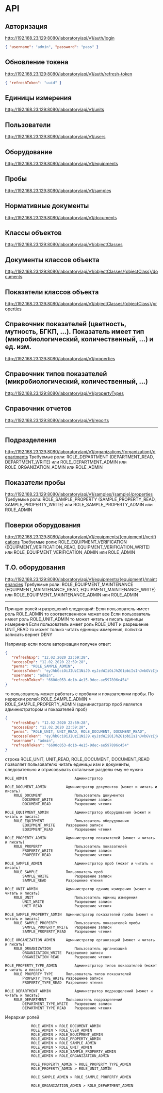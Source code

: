# API

## Авторизация
http://192.168.23.129:8080/laboratory/api/v1/auth/login
```json
{ "username": "admin", "password": "pass" }
```

## Обновление токена
http://192.168.23.129:8080/laboratory/api/v1/auth/refresh-token
```json
{ "refreshToken": "uuid" }
```

## Единицы измерения
http://192.168.23.129:8080/laboratory/api/v1/units

## Пользователи
http://192.168.23.129:8080/laboratory/api/v1/users

## Оборудование
http://192.168.23.129:8080/laboratory/api/v1/equipments

## Пробы
http://192.168.23.129:8080/laboratory/api/v1/samples

## Нормативные документы
http://192.168.23.129:8080/laboratory/api/v1/documents

## Классы объектов
http://192.168.23.129:8080/laboratory/api/v1/objectClasses

## Документы классов объекта
http://192.168.23.129:8080/laboratory/api/v1/objectClasses/{objectClass}/documents

## Показатели классов объекта
http://192.168.23.129:8080/laboratory/api/v1/objectClasses/{objectClass}/properties

## Справочник показателей (цветность, мутность, БГКП, ...). Показатель имеет тип (микробиологический, количественный, ...) и ед. изм.
http://192.168.23.129:8080/laboratory/api/v1/properties

## Справочник типов показателей (микробиологический, количественный, ...)
http://192.168.23.129:8080/laboratory/api/v1/propertyTypes

## Справочник отчетов
http://192.168.23.129:8080/laboratory/api/v1/reports

---------------------------------------------------------

## Подразделения
http://192.168.23.129:8080/laboratory/api/v1/organizations/{organization}/departments
Требуемые роли: ROLE_DEPARTMENT (DEPARTMENT_READ, DEPARTMENT_WRITE) или ROLE_DEPARTMENT_ADMIN или ROLE_ORGANIZATION_ADMIN или ROLE_ADMIN

## Показатели пробы
http://192.168.23.129:8080/laboratory/api/v1/samples/{sample}/properties
Требуемые роли: ROLE_SAMPLE_PROPERTY (SAMPLE_PROPERTY_READ, SAMPLE_PROPERTY_WRITE) или ROLE_SAMPLE_PROPERTY_ADMIN или ROLE_ADMIN

## Поверки оборудования
http://192.168.23.129:8080/laboratory/api/v1/equipments/{equipment}/verifications
Требуемые роли: ROLE_EQUIPMENT_VERIFICATION (EQUIPMENT_VERIFICATION_READ, EQUIPMENT_VERIFICATION_WRITE) или ROLE_EQUIPMENT_VERIFICATION_ADMIN или ROLE_ADMIN

## Т.О. оборудования
http://192.168.23.129:8080/laboratory/api/v1/equipments/{equipment}/maintenancies
Требуемые роли: ROLE_EQUIPMENT_MAINTENANCE (EQUIPMENT_MAINTENANCE_READ, EQUIPMENT_MAINTENANCE_WRITE) или ROLE_EQUIPMENT_MAINTENANCE_ADMIN или ROLE_ADMIN

---------------------------------------------------------
Принцип ролей и разрешений следующий:
Если пользователь имеет роль ROLE_ADMIN то соответсвенноон может все
Если пользователь имеет роль ROLE_UNIT_ADMIN то может читать и писать единицы измерения
Если пользователь имеет роль ROLE_UNIT и разрешение UNIT_READ то может только читать единицы измерения, попытка записать вернет DENY

Например если после авторизации получен ответ:
```json
{
   "refreshExp": "12.02.2020 22:59:28",
   "accessExp": "12.02.2020 22:59:28",
   "perms": "ROLE_SAMPLE_ADMIN",
   "accessToken": "eyJhbGciOiJIUzI1NiJ9.eyJzdWIiOiJhZG1pbiIsInJvbGVzIjoiUk9MRV9BRE1JTiIsImV4cCI6MTU4MTUzMDM2OH0.0ozk2ZjXwlZbaBt838DJMcybR7gHNmzbnfIRoN4bq9o",
   "username": "admin",
   "refreshToken": "6600c053-dc1b-4e15-9dec-ae597896c454"
}
```

то пользователь может работать с пробами и показателями пробы. По иерархии ролей: ROLE_SAMPLE_ADMIN > ROLE_SAMPLE_PROPERTY_ADMIN (администратор проб является администратором и показателей проб)

```json
{
   "refreshExp": "12.02.2020 22:59:28",
   "accessExp": "12.02.2020 22:59:28",
   "perms": "ROLE_UNIT, UNIT_READ, ROLE_DOCUMENT, DOCUMENT_READ",
   "accessToken": "eyJhbGciOiJIUzI1NiJ9.eyJzdWIiOiJhZG1pbiIsInJvbGVzIjoiUk9MRV9BRE1JTiIsImV4cCI6MTU4MTUzMDM2OH0.0ozk2ZjXwlZbaBt838DJMcybR7gHNmzbnfIRoN4bq9o",
   "username": "admin",
   "refreshToken": "6600c053-dc1b-4e15-9dec-ae597896c454"
}
```

строка ROLE_UNIT, UNIT_READ, ROLE_DOCUMENT, DOCUMENT_READ позволяет пользователю читать единицы изм и документы, следовательно и отрисовывать остальные разделы ему не нужно

```text
ROLE_ADMIN						Администратор

ROLE_DOCUMENT_ADMIN			Администратор документов (может и читать и писать)
	ROLE_DOCUMENT				Пользователь документов
		DOCUMENT_WRITE			Разрешение записи
		DOCUMENT_READ			Разрешение чтения

ROLE_EQUIPMENT_ADMIN			Администратор оборудования (может и читать и писать)
	ROLE_EQUIPMENT				Пользователь оборудования
		EQUIPMENT_WRITE		Разрешение записи
		EQUIPMENT_READ			Разрешение чтения

ROLE_PROPERTY_ADMIN			Администратор показателей (может и читать и писать)
	ROLE_PROPERTY				Пользователь показателей
		PROPERTY_WRITE			Разрешение записи
		PROPERTY_READ			Разрешение чтения
		
ROLE_SAMPLE_ADMIN				Администратор проб (может и читать и писать)
	ROLE_SAMPLE				Пользователь проб
		SAMPLE_WRITE			Разрешение записи
		SAMPLE_READ			Разрешение чтения

ROLE_UNIT_ADMIN				Администратор единиц измерения (может и читать и писать)
	ROLE_UNIT					Пользователь единиц измерения
		UNIT_WRITE				Разрешение записи
		UNIT_READ				Разрешение чтения
		
ROLE_SAMPLE_PROPERTY_ADMIN	Администратор показателей пробы (может и читать и писать)
	ROLE_SAMPLE_PROPERTY		Пользователь показателей пробы
		SAMPLE_PROPERTY_WRITE	Разрешение записи
		SAMPLE_PROPERTY_READ	Разрешение чтения
		
ROLE_ORGANIZATION_ADMIN		Администратор организаций (может и читать и писать)
	ROLE_ORGANIZATION			Пользователь организаций
		ORGANIZATION_WRITE	Разрешение записи
		ORGANIZATION_READ		Разрешение чтения

ROLE_PROPERTY_TYPE_ADMIN		Администратор типов показателей (может и читать и писать)
	ROLE_PROPERTY_TYPE		Пользователь типов показателей
		PROPERTY_TYPE_WRITE	Разрешение записи
		PROPERTY_TYPE_READ	Разрешение чтения
		
ROLE_DEPARTMENT_ADMIN			Администратор подразделений (может и читать и писать)
	ROLE_DEPARTMENT			Пользователь подразделений
		DEPARTMENT_TYPE_WRITE	Разрешение записи
		DEPARTMENT_TYPE_READ	Разрешение чтения

```
Иерархия ролей

				ROLE_ADMIN > ROLE_DOCUMENT_ADMIN
				ROLE_ADMIN > ROLE_USER_ADMIN
				ROLE_ADMIN > ROLE_EQUIPMENT_ADMIN
				ROLE_ADMIN > ROLE_PROPERTY_ADMIN
				ROLE_ADMIN > ROLE_SAMPLE_ADMIN
				ROLE_ADMIN > ROLE_UNIT_ADMIN
				ROLE_ADMIN > ROLE_SAMPLE_PROPERTY_ADMIN
				ROLE_ADMIN > ROLE_ORGANIZATION_ADMIN

				ROLE_PROPERTY_ADMIN > ROLE_PROPERTY_TYPE_ADMIN
				ROLE_PROPERTY_ADMIN > ROLE_UNIT_ADMIN

				ROLE_SAMPLE_ADMIN > ROLE_SAMPLE_PROPERTY_ADMIN

				ROLE_ORGANIZATION_ADMIN > ROLE_DEPARTMENT_ADMIN